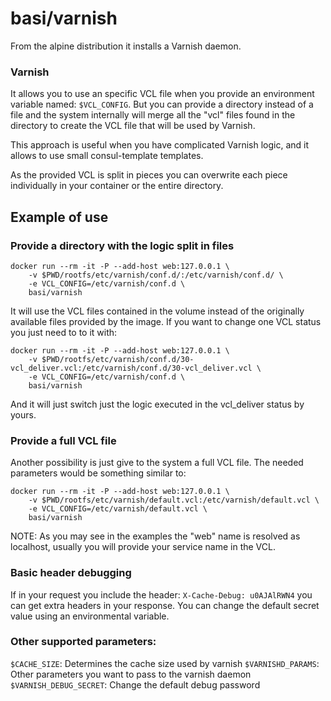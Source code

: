 # basi/varnish
From the alpine distribution it installs a Varnish daemon.

### Varnish
It allows you to use an specific VCL file when you provide an environment variable named: `$VCL_CONFIG`. But
you can provide a directory instead of a file and the system internally will merge all the "vcl" files found in
the directory to create the VCL file that will be used by Varnish.

This approach is useful when you have complicated Varnish logic, and it allows to use small consul-template templates.

As the provided VCL is split in pieces you can overwrite each piece individually in your container or the entire
directory.

## Example of use

### Provide a directory with the logic split in files

    docker run --rm -it -P --add-host web:127.0.0.1 \
        -v $PWD/rootfs/etc/varnish/conf.d/:/etc/varnish/conf.d/ \
        -e VCL_CONFIG=/etc/varnish/conf.d \
        basi/varnish

It will use the VCL files contained in the volume instead of the originally available files provided by the image.
If you want to change one VCL status you just need to to it with:

    docker run --rm -it -P --add-host web:127.0.0.1 \
        -v $PWD/rootfs/etc/varnish/conf.d/30-vcl_deliver.vcl:/etc/varnish/conf.d/30-vcl_deliver.vcl \
        -e VCL_CONFIG=/etc/varnish/conf.d \
        basi/varnish

And it will just switch just the logic executed in the vcl_deliver status by yours.

### Provide a full VCL file

Another possibility is just give to the system a full VCL file. The needed parameters would be something similar to:

    docker run --rm -it -P --add-host web:127.0.0.1 \
        -v $PWD/rootfs/etc/varnish/default.vcl:/etc/varnish/default.vcl \
        -e VCL_CONFIG=/etc/varnish/default.vcl \
        basi/varnish

NOTE: As you may see in the examples the "web" name is resolved as localhost, usually you will provide your service name in the VCL.

### Basic header debugging

If in your request you include the header: `X-Cache-Debug: u0AJAlRWN4` you can get extra headers in your response.
You can change the default secret value using an environmental variable.

### Other supported parameters:

`$CACHE_SIZE`:           Determines the cache size used by varnish
`$VARNISHD_PARAMS`:      Other parameters you want to pass to the varnish daemon
`$VARNISH_DEBUG_SECRET`: Change the default debug password
